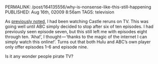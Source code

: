 PERMALINK: /post/164135556/why-is-nonsense-like-this-still-happening
PUBLISHED: Aug 16th, 02009 8:56am
TAGS: television

As [previously noted][tv], I had been watching
<span class='programme'>Castle</span> reruns on
<abbr class='smallcaps'>TV</abbr>. This was going well until
<abbr class='organization smallcaps'>ABC</abbr> simply decided to stop after
six of ten episodes. I had previously seen episode seven, but this still left
me with episodes eight through ten. ‘Aha!’, I thought — ‘thanks to the magic of
the internet I can simply watch this online!’. Turns out that both Hulu and
<abbr class='smallcaps'>ABC</abbr>’s own player only offer episodes 1–6 and
episode nine.

 [tv]: http://ratafia.info/post/147293529/television-summer-02009 "‘Television, Summer 02009’"

Is it any wonder people pirate <abbr class='smallcaps'>TV</abbr>?
